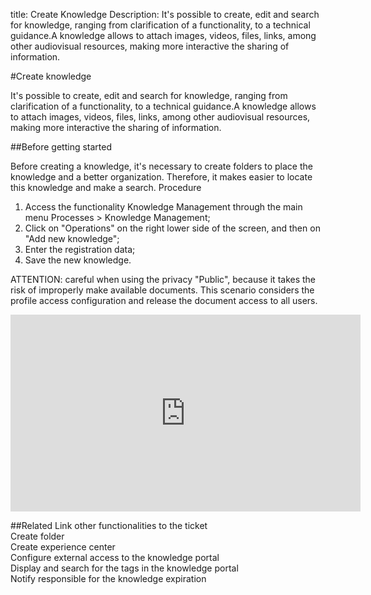 title: Create Knowledge
Description: It's possible to create, edit and search for knowledge, ranging from clarification of a functionality, to a technical guidance.A knowledge allows to attach images, videos, files, links, among other audiovisual resources, making more interactive the sharing of information.

#Create knowledge

It's possible to create, edit and search for knowledge, ranging from clarification of a functionality, to a technical guidance.A knowledge allows to attach images, videos, files, links, among other audiovisual resources, making more interactive the sharing of information.


##Before getting started

Before creating a knowledge, it's necessary to create folders to place the knowledge and a better organization. Therefore, it makes easier to locate this knowledge and make a search.
Procedure

1.	Access the functionality Knowledge Management through the main menu Processes > Knowledge Management;  
2.	Click on "Operations" on the right lower side of the screen, and then on "Add new knowledge";  
3.	Enter the registration data;  
4.	Save the new knowledge.  

ATTENTION: careful when using the privacy "Public", because it takes the risk of improperly make available documents. This scenario considers the profile access configuration and release the document access to all users.

<iframe width="560" height="315" src="https://www.youtube.com/embed/Mm5Su2eGCic" frameborder="0" allow="accelerometer; autoplay; encrypted-media; gyroscope; picture-in-picture" allowfullscreen></iframe>

##Related
Link other functionalities to the ticket  
Create folder  
Create experience center  
Configure external access to the knowledge portal  
Display and search for the tags in the knowledge portal  
Notify responsible for the knowledge expiration  

